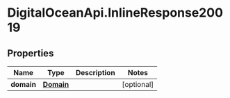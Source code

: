 # DigitalOceanApi.InlineResponse20019

## Properties
Name | Type | Description | Notes
------------ | ------------- | ------------- | -------------
**domain** | [**Domain**](Domain.md) |  | [optional] 
